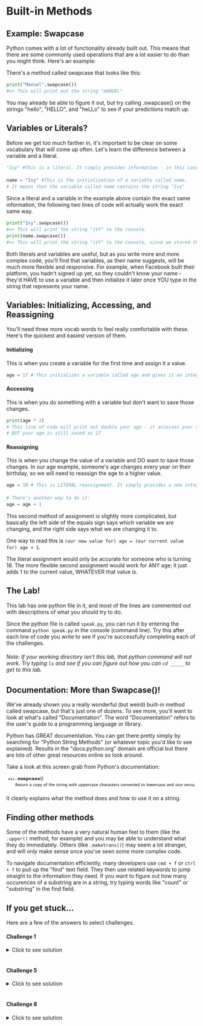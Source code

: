 # Built-in Methods

## Example: Swapcase

Python comes with a lot of functionality already built out. This means that there are some commonly used operations that are a lot easier to do than you might think. Here's an example:

There's a method called swapcase that looks like this:

```python
print("Manuel".swapcase())
#=> This will print out the string "mANUEL"
```

You may already be able to figure it out, but try calling .swapcase() on the strings "hello", "HELLO", and "heLLo" to see if your predictions match up.

## Variables or Literals?

Before we get too much farther in, it's important to be clear on some vocabulary that will come up often. Let's learn the difference between a variable and a literal.

```python
"Ivy" #This is a literal. It simply provides information - in this case, that information is a string.

name = "Ivy" #This is the initialization of a variable called name.
# It means that the variable called name contains the string "Ivy"
```

Since a literal and a variable in the example above contain the exact same information, the following two lines of code will actually work the exact same way.

```python
print("Ivy".swapcase())
#=> This will print the string "iVY" to the console.
print(name.swapcase())
#=> This will print the string "iVY" to the console, since we stored the string "Ivy" in the variable called name.
```

Both literals and variables are useful, but as you write more and more complex code, you'll find that variables, as their name suggests, will be much more flexible and responsive. For example, when Facebook built their platform, you hadn't signed up yet, so they couldn't know your name - they'd HAVE to use a variable and then initialize it later once YOU type in the string that represents your name.

## Variables: Initializing, Accessing, and Reassigning

You'll need three more vocab words to feel really comfortable with these. Here's the quickest and easiest version of them.

#### Initializing

This is when you create a variable for the first time and assign it a value.

```python
age = 17 # This initializes a variable called age and gives it an integer value of 17.
```

#### Accessing

This is when you do something with a variable but don't want to save those changes.

```python
print(age * 2)
# This line of code will print out double your age - it accesses your age, which is 17, and doubles it with the * 2 operator.
# BUT your age is still saved as 17
```

#### Reassigning

This is when you change the value of a variable and DO want to save those changes. In our age example, someone's age changes every year on their birthday, so we will need to reassign the age to a higher value.

```python
age = 18 # This is LITERAL reassignment. It simply provides a new integer.

# There's another way to do it:
age = age + 1
```

This second method of assignment is slightly more complicated, but basically the left side of the equals sign says which variable we are changing, and the right side says what we are changing it to.

One way to read this is `(our new value for) age = (our current value for) age + 1`.

The literal assignment would only be accurate for someone who is turning 18. The more flexible second assignment would work for ANY age; it just adds 1 to the current value, WHATEVER that value is.

## The Lab!

This lab has one python file in it, and most of the lines are commented out with descriptions of what you should try to do.

Since the python file is called `speak.py`, you can run it by entering the command `python speak.py` in the console (command line). Try this after each line of code you write to see if you're successfully completing each of the challenges.

###### Note: If your working directory isn't this lab, that python command will not work. Try typing `ls` and see if you can figure out how you can `cd _____` to get to this lab.

## Documentation: More than Swapcase()!

We've already shown you a really wonderful (but weird) built-in method called swapcase, but that's just one of dozens. To see more, you'll want to look at what's called "Documentation". The word "Documentation" refers to the user's guide to a programming language or library.

Python has GREAT documentation. You can get there pretty simply by searching for "Python String Methods" (or whatever topic you'd like to see explained). Results in the "docs.python.org" domain are official but there are lots of other great resources online so look around.

Take a look at this screen grab from Python's documentation:

![Documentation for swapcase](Swapcase.png)

It clearly explains what the method does and how to use it on a string.

## Finding other methods

Some of the methods have a very natural human feel to them (like the `.upper()` method, for example) and you may be able to understand what they do immediately. Others (like `.maketrans()`) may seem a lot stranger, and will only make sense once you've seen some more complex code.

To navigate documentation efficiently, many developers use `cmd + f` or `ctrl + f` to pull up the "find" text field. They then use related keywords to jump straight to the information they need. If you want to figure out how many occurences of a substring are in a string, try typing words like "count" or "substring" in the find field.

## If you get stuck...

Here are a few of the answers to select challenges.

#### Challenge 1

<details>
  <summary>Click to see solution</summary>

  In the speak.py file:

  ```python
  print(name.swapcase())
  ```

  In the console / command line:

  ```bash
  python speak.py
  ```

</details>
<br>


#### Challenge 5

<details>
  <summary>Click to see solution</summary>

  ```python
  print(name.count("i"))
  ```

</details>
<br>


#### Challenge 8

<details>
  <summary>Click to see solution</summary>

  ```python
  print(name.upper()[::-1])
  ```

</details>
